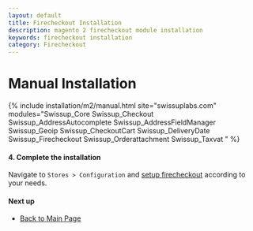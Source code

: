 ```yaml
---
layout: default
title: Firecheckout Installation
description: magento 2 firecheckout module installation
keywords: firecheckout installation
category: Firecheckout
---
```


# Manual Installation

{% include installation/m2/manual.html site="swissuplabs.com" modules="Swissup_Core Swissup_Checkout Swissup_AddressAutocomplete Swissup_AddressFieldManager Swissup_Geoip Swissup_CheckoutCart Swissup_DeliveryDate Swissup_Firecheckout Swissup_Orderattachment Swissup_Taxvat " %}

#### 4. Complete the installation

Navigate to `Stores > Configuration` and
[setup firecheckout](../configuration/) according to your needs.

#### Next up

 -  [Back to Main Page](../)   
 